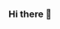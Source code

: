 ### Hi there 👋

<!--
I'm a Junior Web Developer and UI designer currently building with HMTL, CSS and JS. My goal is to work in a full-stack capacity on exploratory, cloud-based web projects. I also like messing around with 3D and animation.

- 🔭 I’m currently working on an audio plugin for spatial audio music production and an AI fashion brand.
- 🌱 I’m currently learning Google Cloud Platform + Google Firebase + Full-Stack with Codecademy.
- 🔫 My weapons of choice include but are not limited to Adobe Illustrator, CSS, Google Firebase, HTML, JS, Make (Integromat), Spline and Wordpress. 
- 📫 You can reach me and find out more at https://edwindharris.dev
-->
